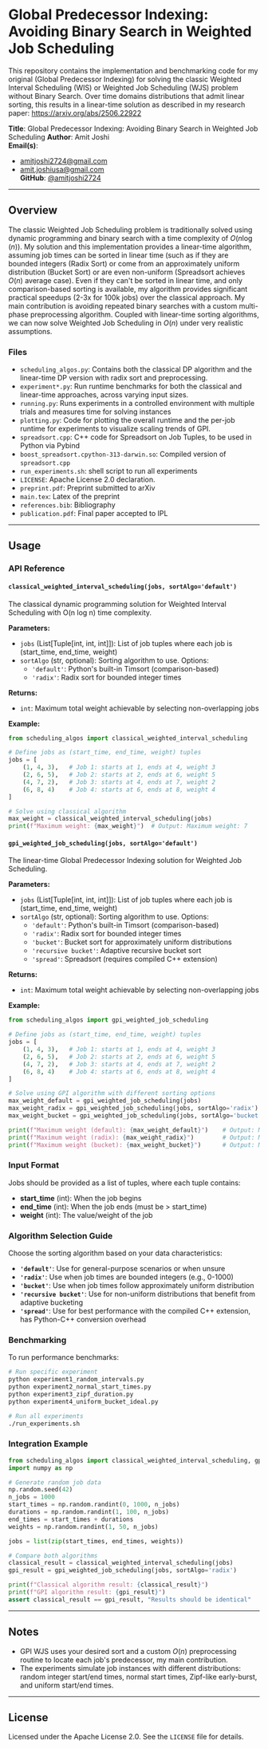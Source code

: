 # Global Predecessor Indexing: Avoiding Binary Search in Weighted Job Scheduling

This repository contains the implementation and benchmarking code for my original (Global Predecessor Indexing) for solving the classic Weighted Interval Scheduling (WIS) or Weighted Job Scheduling (WJS) problem without Binary Search. Over time domains distributions that admit linear sorting, this results in a linear-time solution as described in my research paper:
<https://arxiv.org/abs/2506.22922>


**Title**: Global Predecessor Indexing: Avoiding Binary Search in Weighted Job Scheduling
**Author**: Amit Joshi  
**Email(s)**:  
- amitjoshi2724@gmail.com  
- amit.joshiusa@gmail.com  
**GitHub**: [@amitjoshi2724](https://github.com/amitjoshi2724)

---

## Overview

The classic Weighted Job Scheduling problem is traditionally solved using dynamic programming and binary search with a time complexity of $O(n \log(n))$. My solution and this implementation provides a linear-time algorithm, assuming job times can be sorted in linear time (such as if they are bounded integers (Radix Sort) or come from an approximately uniform distribution (Bucket Sort) or are even non-uniform (Spreadsort achieves $O(n)$ average case). Even if they can't be sorted in linear time, and only comparison-based sorting is available, my algorithm provides significant practical speedups (2-3x for 100k jobs) over the classical approach. My main contribution is avoiding repeated binary searches with a custom multi-phase preprocessing algorithm. Coupled with linear-time sorting algorithms, we can now solve Weighted Job Scheduling in $O(n)$ under very realistic assumptions.

### Files

- `scheduling_algos.py`: Contains both the classical DP algorithm and the linear-time DP version with radix sort and preprocessing.
- `experiment*.py`: Run runtime benchmarks for both the classical and linear-time approaches, across varying input sizes.
- `running.py`: Runs experiments in a controlled environment with multiple trials and measures time for solving instances
- `plotting.py`: Code for plotting the overall runtime and the per-job runtime for experiments to visualize scaling trends of GPI.
- `spreadsort.cpp`: C++ code for Spreadsort on Job Tuples, to be used in Python via Pybind
- `boost_spreadsort.cpython-313-darwin.so`: Compiled version of `spreadsort.cpp`
- `run_experiments.sh`: shell script to run all experiments
- `LICENSE`: Apache License 2.0 declaration.
- `preprint.pdf`: Preprint submitted to arXiv
- `main.tex`: Latex of the preprint
- `references.bib`: Bibliography
- `publication.pdf`: Final paper accepted to IPL

---

## Usage

### API Reference

#### `classical_weighted_interval_scheduling(jobs, sortAlgo='default')`

The classical dynamic programming solution for Weighted Interval Scheduling with O(n log n) time complexity.

**Parameters:**
- `jobs` (List[Tuple[int, int, int]]): List of job tuples where each job is (start_time, end_time, weight)
- `sortAlgo` (str, optional): Sorting algorithm to use. Options:
  - `'default'`: Python's built-in Timsort (comparison-based)
  - `'radix'`: Radix sort for bounded integer times

**Returns:**
- `int`: Maximum total weight achievable by selecting non-overlapping jobs

**Example:**
```python
from scheduling_algos import classical_weighted_interval_scheduling

# Define jobs as (start_time, end_time, weight) tuples
jobs = [
    (1, 4, 3),   # Job 1: starts at 1, ends at 4, weight 3
    (2, 6, 5),   # Job 2: starts at 2, ends at 6, weight 5
    (4, 7, 2),   # Job 3: starts at 4, ends at 7, weight 2
    (6, 8, 4)    # Job 4: starts at 6, ends at 8, weight 4
]

# Solve using classical algorithm
max_weight = classical_weighted_interval_scheduling(jobs)
print(f"Maximum weight: {max_weight}")  # Output: Maximum weight: 7
```

#### `gpi_weighted_job_scheduling(jobs, sortAlgo='default')`

The linear-time Global Predecessor Indexing solution for Weighted Job Scheduling.

**Parameters:**
- `jobs` (List[Tuple[int, int, int]]): List of job tuples where each job is (start_time, end_time, weight)
- `sortAlgo` (str, optional): Sorting algorithm to use. Options:
  - `'default'`: Python's built-in Timsort (comparison-based)
  - `'radix'`: Radix sort for bounded integer times
  - `'bucket'`: Bucket sort for approximately uniform distributions
  - `'recursive bucket'`: Adaptive recursive bucket sort
  - `'spread'`: Spreadsort (requires compiled C++ extension)

**Returns:**
- `int`: Maximum total weight achievable by selecting non-overlapping jobs

**Example:**
```python
from scheduling_algos import gpi_weighted_job_scheduling

# Define jobs as (start_time, end_time, weight) tuples
jobs = [
    (1, 4, 3),   # Job 1: starts at 1, ends at 4, weight 3
    (2, 6, 5),   # Job 2: starts at 2, ends at 6, weight 5
    (4, 7, 2),   # Job 3: starts at 4, ends at 7, weight 2
    (6, 8, 4)    # Job 4: starts at 6, ends at 8, weight 4
]

# Solve using GPI algorithm with different sorting options
max_weight_default = gpi_weighted_job_scheduling(jobs)
max_weight_radix = gpi_weighted_job_scheduling(jobs, sortAlgo='radix')
max_weight_bucket = gpi_weighted_job_scheduling(jobs, sortAlgo='bucket')

print(f"Maximum weight (default): {max_weight_default}")    # Output: Maximum weight: 7
print(f"Maximum weight (radix): {max_weight_radix}")        # Output: Maximum weight: 7
print(f"Maximum weight (bucket): {max_weight_bucket}")      # Output: Maximum weight: 7
```

### Input Format

Jobs should be provided as a list of tuples, where each tuple contains:
- **start_time** (int): When the job begins
- **end_time** (int): When the job ends (must be > start_time)
- **weight** (int): The value/weight of the job

### Algorithm Selection Guide

Choose the sorting algorithm based on your data characteristics:

- **`'default'`**: Use for general-purpose scenarios or when unsure
- **`'radix'`**: Use when job times are bounded integers (e.g., 0-1000)
- **`'bucket'`**: Use when job times follow approximately uniform distribution
- **`'recursive bucket'`**: Use for non-uniform distributions that benefit from adaptive bucketing
- **`'spread'`**: Use for best performance with the compiled C++ extension, has Python-C++ conversion overhead

### Benchmarking

To run performance benchmarks:

```bash
# Run specific experiment
python experiment1_random_intervals.py
python experiment2_normal_start_times.py
python experiment3_zipf_duration.py
python experiment4_uniform_bucket_ideal.py

# Run all experiments
./run_experiments.sh
```

### Integration Example

```python
from scheduling_algos import classical_weighted_interval_scheduling, gpi_weighted_job_scheduling
import numpy as np

# Generate random job data
np.random.seed(42)
n_jobs = 1000
start_times = np.random.randint(0, 1000, n_jobs)
durations = np.random.randint(1, 100, n_jobs)
end_times = start_times + durations
weights = np.random.randint(1, 50, n_jobs)

jobs = list(zip(start_times, end_times, weights))

# Compare both algorithms
classical_result = classical_weighted_interval_scheduling(jobs)
gpi_result = gpi_weighted_job_scheduling(jobs, sortAlgo='radix')

print(f"Classical algorithm result: {classical_result}")
print(f"GPI algorithm result: {gpi_result}")
assert classical_result == gpi_result, "Results should be identical"
```

---

## Notes

- GPI WJS uses your desired sort and a custom $O(n)$ preprocessing routine to locate each job's predecessor, my main contribution.
- The experiments simulate job instances with different distributions: random integer start/end times, normal start times, Zipf-like early-burst, and uniform start/end times.

---

## License

Licensed under the Apache License 2.0. See the `LICENSE` file for details.
